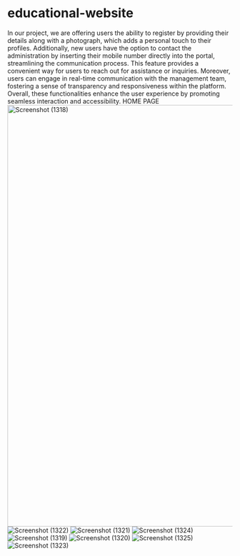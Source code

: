 # educational-website

In our project, we are offering users the ability to register by providing their details along with a photograph, which adds a personal touch to their profiles. Additionally, new users have the option to contact the administration by inserting their mobile number directly into the portal, streamlining the communication process. This feature provides a convenient way for users to reach out for assistance or inquiries. Moreover, users can engage in real-time communication with the management team, fostering a sense of transparency and responsiveness within the platform. Overall, these functionalities enhance the user experience by promoting seamless interaction and accessibility.
HOME PAGE
<img width="945" alt="Screenshot (1318)" src="https://github.com/Sonalprasad91022/educational-website/assets/116148553/c9953123-a190-4621-b59a-94805af0b08b">
![Screenshot (1322)](https://github.com/Sonalprasad91022/educational-website/assets/116148553/aa7a0d63-1f4a-4676-89b3-728adb5cd793)
![Screenshot (1321)](https://github.com/Sonalprasad91022/educational-website/assets/116148553/67c22268-a9ab-4d4c-a000-65259822bb41)
![Screenshot (1324)](https://github.com/Sonalprasad91022/educational-website/assets/116148553/9da84082-e8b1-41ce-bc39-f4dc6a8ef36b)
![Screenshot (1319)](https://github.com/Sonalprasad91022/educational-website/assets/116148553/3317f7e8-1f2e-40cf-b3fd-523e8738fe6e)
![Screenshot (1320)](https://github.com/Sonalprasad91022/educational-website/assets/116148553/3bf21d75-a1c3-469d-b3ac-d4a2cbbecabf)
![Screenshot (1325)](https://github.com/Sonalprasad91022/educational-website/assets/116148553/fd158025-40be-4978-b636-8318f9770384)
![Screenshot (1323)](https://github.com/Sonalprasad91022/educational-website/assets/116148553/5c7af298-61b8-4b3b-b4b4-c24757471efe)

